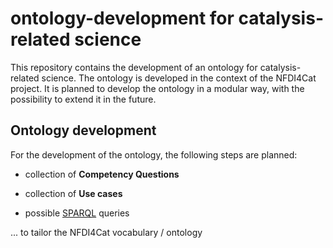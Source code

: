 # ontology-development for catalysis-related science

This repository contains the development of an ontology for catalysis-related science. The ontology is developed in the context of the NFDI4Cat project.
It is planned to develop the ontology in a modular way, with the possibility to extend it in the future.

## Ontology development

For the development of the ontology, the following steps are planned:

- collection of **Competency Questions** 

- collection of **Use cases**

- possible [SPARQL](https://www.w3.org/TR/sparql11-query/)  queries 

... to tailor the NFDI4Cat vocabulary / ontology
